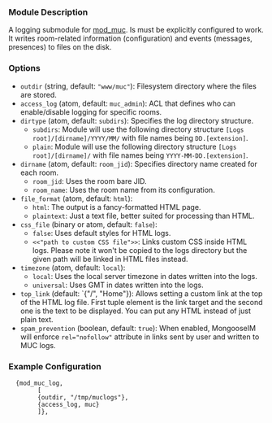 ### Module Description
A logging submodule for [mod_muc](mod_muc.md). 
Is must be explicitly configured to work. 
It writes room-related information (configuration) and events (messages, presences) to files on the disk.

### Options

* `outdir` (string, default: `"www/muc"`): Filesystem directory where the files are stored.
* `access_log` (atom, default: `muc_admin`): ACL that defines who can enable/disable logging for specific rooms.
* `dirtype` (atom, default: `subdirs`): Specifies the log directory structure.
    * `subdirs`: Module will use the following directory structure `[Logs root]/[dirname]/YYYY/MM/` with file names being `DD.[extension]`.
    * `plain`: Module will use the following directory structure `[Logs root]/[dirname]/` with file names being `YYYY-MM-DD.[extension]`.
* `dirname` (atom, default: `room_jid`): Specifies directory name created for each room.
    * `room_jid`: Uses the room bare JID.
    * `room_name`: Uses the room name from its configuration.
* `file_format` (atom, default: `html`):
    * `html`: The output is a fancy-formatted HTML page.
    * `plaintext`: Just a text file, better suited for processing than HTML.
* `css_file` (binary or atom, default: `false`):
    * `false`: Uses default styles for HTML logs.
    * `<<"path to custom CSS file">>`: Links custom CSS inside HTML logs. Please note it won't be copied to the logs directory but the given path will be linked in HTML files instead.
* `timezone` (atom, default: `local`):
    * `local`: Uses the local server timezone in dates written into the logs.
    * `universal`: Uses GMT in dates written into the logs.
* `top_link` (default: `{"/", "Home"}): Allows setting a custom link at the top of the HTML log file. 
 First tuple element is the link target and the second one is the text to be displayed. 
 You can put any HTML instead of just plain text.
* `spam_prevention` (boolean, default: `true`): When enabled, MongooseIM will enforce `rel="nofollow"` attribute in links sent by user and written to MUC logs.


### Example Configuration

```
  {mod_muc_log,
        [
        {outdir, "/tmp/muclogs"},
        {access_log, muc}
        ]},
```
